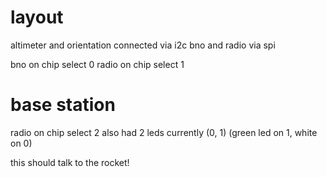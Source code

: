 # layout

altimeter and orientation connected via i2c
bno and radio via spi

bno on chip select 0
radio on chip select 1

# base station

radio on chip select 2
also had 2 leds currently (0, 1)
(green led on 1, white on 0)

this should talk to the rocket!
